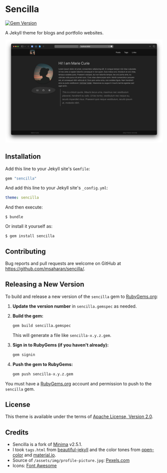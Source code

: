 # Sencilla

[![Gem Version](https://badge.fury.io/rb/sencilla.svg?icon=si%3Arubygems)](https://badge.fury.io/rb/sencilla)

A Jekyll theme for blogs and portfolio websites.

![](screenshot.png)

## Installation

Add this line to your Jekyll site's `Gemfile`:

```ruby
gem "sencilla"
```

And add this line to your Jekyll site's `_config.yml`:

```yaml
theme: sencilla
```

And then execute:

    $ bundle

Or install it yourself as:

    $ gem install sencilla


## Contributing

Bug reports and pull requests are welcome on GitHub at https://github.com/msaharan/sencilla/.

## Releasing a New Version

To build and release a new version of the `sencilla` gem to [RubyGems.org](https://rubygems.org/gems/sencilla):

1. **Update the version number** in `sencilla.gemspec` as needed.
2. **Build the gem:**
   ```sh
   gem build sencilla.gemspec
   ```
   This will generate a file like `sencilla-x.y.z.gem`.

3. **Sign in to RubyGems (if you haven't already):**
   ```sh
   gem signin
   ```

4. **Push the gem to RubyGems:**
   ```sh
   gem push sencilla-x.y.z.gem
   ```

You must have a [RubyGems.org](https://rubygems.org/) account and permission to push to the `sencilla` gem.

## License

This theme is available under the terms of [Apache License, Version 2.0](https://opensource.org/license/apache-2-0/).

## Credits

- Sencilla is a fork of [Minima](https://github.com/jekyll/minima) v2.5.1. 
- I took `tags.html` from [beautiful-jekyll](https://github.com/daattali/beautiful-jekyll) and the color tones from [open-color](https://github.com/yeun/open-color) and [material.io](https://material.io). 
- Source of `/assets/img/profile-picture.jpg`: [Pexels.com](https://www.pexels.com/photo/silhouette-photo-of-person-during-golden-hour-2475138/)
- Icons: [Font Awesome](https://fontawesome.com)

